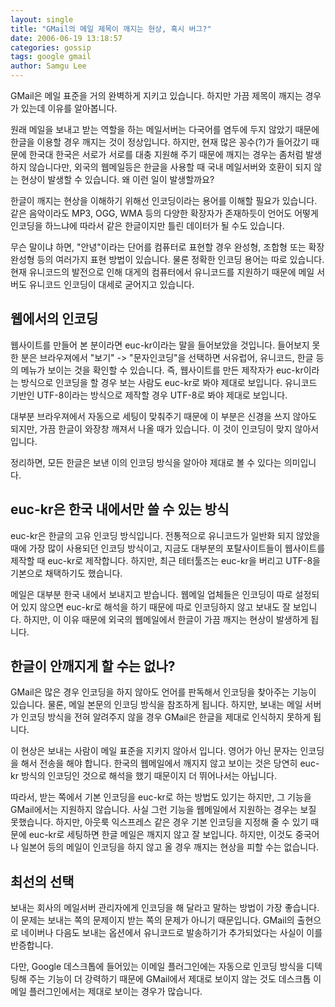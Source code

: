 ```yaml
---
layout: single
title: "GMail의 메일 제목이 깨지는 현상, 혹시 버그?"
date: 2006-06-19 13:18:57
categories: gossip
tags: google gmail
author: Samgu Lee
---
```


GMail은 메일 표준을 거의 완벽하게 지키고 있습니다. 하지만 가끔 제목이 깨지는 경우가 있는데 이유를 알아봅니다.

원래 메일을 보내고 받는 역할을 하는 메일서버는 다국어를 염두에 두지 않았기 때문에 한글을 이용할 경우 깨지는 것이 정상입니다. 하지만, 현재 많은 꽁수(?)가 들어갔기 때문에 한국대 한국은 서로가 서로를 대충 지원해 주기 때문에 깨지는 경우는 좀처럼 발생하지 않습니다만, 외국의 웹메일등은 한글을 사용할 때 국내 메일서버와 호환이 되지 않는 현상이 발생할 수 있습니다. 왜 이런 일이 발생할까요?

한글이 깨지는 현상을 이해하기 위해선 인코딩이라는 용어를 이해할 필요가 있습니다. 같은 음악이라도 MP3, OGG, WMA 등의 다양한 확장자가 존재하듯이 언어도 어떻게 인코딩을 하느냐에 따라서 같은 한글이지만 틀린 데이터가 될 수도 있습니다.

무슨 말이냐 하면, "안녕"이라는 단어를 컴퓨터로 표현할 경우 완성형, 조합형 또는 확장완성형 등의 여러가지 표현 방법이 있습니다. 물론 정확한 인코딩 용어는 따로 있습니다. 현재 유니코드의 발전으로 인해 대게의 컴퓨터에서 유니코드를 지원하기 때문에 메일 서버도 유니코드 인코딩이 대세로 굳어지고 있습니다.

## 웹에서의 인코딩

웹사이트를 만들어 본 분이라면 euc-kr이라는 말을 들어보았을 것입니다. 들어보지 못한 분은 브라우져에서 "보기" -> "문자인코딩"을 선택하면 서유럽어, 유니코드, 한글 등의 메뉴가 보이는 것을 확인할 수 있습니다. 즉, 웹사이트를 만든 제작자가 euc-kr이라는 방식으로 인코딩을 할 경우 보는 사람도 euc-kr로 봐야 제대로 보입니다. 유니코드 기반인 UTF-8이라는 방식으로 제작할 경우 UTF-8로 봐야 제대로 보입니다.

대부분 브라우져에서 자동으로 세팅이 맞춰주기 때문에 이 부분은 신경을 쓰지 않아도 되지만, 가끔 한글이 와장창 깨져서 나올 때가 있습니다. 이 것이 인코딩이 맞지 않아서 입니다.

정리하면, 모든 한글은 보낸 이의 인코딩 방식을 알아야 제대로 볼 수 있다는 의미입니다.

## euc-kr은 한국 내에서만 쓸 수 있는 방식

euc-kr은 한글의 고유 인코딩 방식입니다. 전통적으로 유니코드가 일반화 되지 않았을 때에 가장 많이 사용되던 인코딩 방식이고, 지금도 대부분의 포탈사이트들이 웹사이트를 제작할 때 euc-kr로 제작합니다. 하지만, 최근 테터툴즈는 euc-kr을 버리고 UTF-8을 기본으로 채택하기도 했습니다.

메일은 대부분 한국 내에서 보내지고 받습니다. 웹메일 업체들은 인코딩이 따로 설정되어 있지 않으면 euc-kr로 해석을 하기 때문에 따로 인코딩하지 않고 보내도 잘 보입니다. 하지만, 이 이유 때문에 외국의 웹메일에서 한글이 가끔 깨지는 현상이 발생하게 됩니다.

## 한글이 안깨지게 할 수는 없나?

GMail은 많은 경우 인코딩을 하지 않아도 언어를 판독해서 인코딩을 찾아주는 기능이 있습니다. 물론, 메일 본문의 인코딩 방식을 참조하게 됩니다. 하지만, 보내는 메일 서버가 인코딩 방식을 전혀 알려주지 않을 경우 GMail은 한글을 제대로 인식하지 못하게 됩니다.

이 현상은 보내는 사람이 메일 표준을 지키지 않아서 입니다. 영어가 아닌 문자는 인코딩을 해서 전송을 해야 합니다. 한국의 웹메일에서 깨지지 않고 보이는 것은 당연히 euc-kr 방식의 인코딩인 것으로 해석을 했기 때문이지 더 뛰어나서는 아닙니다.

따라서, 받는 쪽에서 기본 인코딩을 euc-kr로 하는 방법도 있기는 하지만, 그 기능을 GMail에서는 지원하지 않습니다. 사실 그런 기능을 웹메일에서 지원하는 경우는 보질 못했습니다. 하지만, 아웃룩 익스프레스 같은 경우 기본 인코딩을 지정해 줄 수 있기 때문에 euc-kr로 세팅하면 한글 메일은 깨지지 않고 잘 보입니다. 하지만, 이것도 중국어나 일본어 등의 메일이 인코딩을 하지 않고 올 경우 깨지는 현상을 피할 수는 없습니다.

## 최선의 선택

보내는 회사의 메일서버 관리자에게 인코딩을 해 달라고 말하는 방법이 가장 좋습니다. 이 문제는 보내는 쪽의 문제이지 받는 쪽의 문제가 아니기 때문입니다. GMail의 출현으로 네이버나 다음도 보내는 옵션에서 유니코드로 발송하기가 추가되었다는 사실이 이를 반증합니다.

다만, Google 데스크톱에 들어있는 이메일 플러그인에는 자동으로 인코딩 방식을 디텍팅해 주는 기능이 더 강력하기 때문에 GMail에서 제대로 보이지 않는 것도 데스크톱 이메일 플러그인에서는 제대로 보이는 경우가 많습니다.
